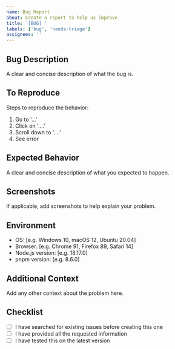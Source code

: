 ```yaml
---
name: Bug Report
about: Create a report to help us improve
title: '[BUG] '
labels: ['bug', 'needs-triage']
assignees: ''
---
```


## Bug Description
A clear and concise description of what the bug is.

## To Reproduce
Steps to reproduce the behavior:
1. Go to '...'
2. Click on '....'
3. Scroll down to '....'
4. See error

## Expected Behavior
A clear and concise description of what you expected to happen.

## Screenshots
If applicable, add screenshots to help explain your problem.

## Environment
- OS: [e.g. Windows 10, macOS 12, Ubuntu 20.04]
- Browser: [e.g. Chrome 91, Firefox 89, Safari 14]
- Node.js version: [e.g. 18.17.0]
- pnpm version: [e.g. 8.6.0]

## Additional Context
Add any other context about the problem here.

## Checklist
- [ ] I have searched for existing issues before creating this one
- [ ] I have provided all the requested information
- [ ] I have tested this on the latest version
